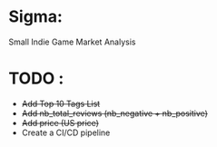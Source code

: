 # Sigma:
Small Indie Game Market Analysis

# TODO :
- ~~Add Top 10 Tags List~~
- ~~Add nb_total_reviews (nb_negative + nb_positive)~~
- ~~Add price (US price)~~
- Create a CI/CD pipeline
